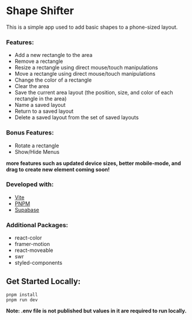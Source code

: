 # Shape Shifter

This is a simple app used to add basic shapes to a phone-sized layout.


### Features:
- Add a new rectangle to the area
- Remove a rectangle
- Resize a rectangle using direct mouse/touch manipulations
- Move a rectangle using direct mouse/touch manipulations
- Change the color of a rectangle
- Clear the area
- Save the current area layout (the position, size, and color of each rectangle in the area)
- Name a saved layout
- Return to a saved layout
- Delete a saved layout from the set of saved layouts

### Bonus Features:
- Rotate a rectangle
- Show/Hide Menus

__more features such as updated device sizes, better mobile-mode, and drag to create new element coming soon!__

### Developed with:
- [Vite](https://vitejs.dev/)
- [PNPM](https://pnpm.io/)
- [Supabase](https://supabase.com/)

### Additional Packages:
- react-color
- framer-motion
- react-moveable
- swr
- styled-components

## Get Started Locally:

```
pnpm install
pnpm run dev
```


__Note: .env file is not published but values in it are required to run locally.__
